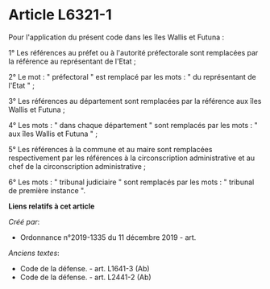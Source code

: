 # Article L6321-1

Pour l'application du présent code dans les îles Wallis et Futuna : 

1° Les références au préfet ou à l'autorité préfectorale sont remplacées par la référence au représentant de l'Etat ; 

2° Le mot : " préfectoral " est remplacé par les mots : " du représentant de l'Etat " ; 

3° Les références au département sont remplacées par la référence aux îles Wallis et Futuna ; 

4° Les mots : " dans chaque département " sont remplacés par les mots : " aux îles Wallis et Futuna " ; 

5° Les références à la commune et au maire sont remplacées respectivement par les références à la circonscription
administrative et au chef de la circonscription administrative ; 

6° Les mots : " tribunal judiciaire " sont remplacés par les mots : " tribunal de première instance ".

**Liens relatifs à cet article**

_Créé par_:

  - Ordonnance n°2019-1335 du 11 décembre 2019 - art.

_Anciens textes_:

  - Code de la défense. - art. L1641-3 (Ab)
  - Code de la défense. - art. L2441-2 (Ab)
